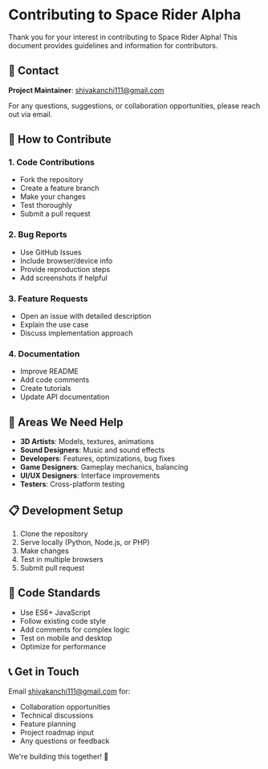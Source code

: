 # Contributing to Space Rider Alpha

Thank you for your interest in contributing to Space Rider Alpha! This document provides guidelines and information for contributors.

## 📧 Contact

**Project Maintainer**: [shivakanchi111@gmail.com](mailto:shivakanchi111@gmail.com)

For any questions, suggestions, or collaboration opportunities, please reach out via email.

## 🤝 How to Contribute

### 1. Code Contributions
- Fork the repository
- Create a feature branch
- Make your changes
- Test thoroughly
- Submit a pull request

### 2. Bug Reports
- Use GitHub Issues
- Include browser/device info
- Provide reproduction steps
- Add screenshots if helpful

### 3. Feature Requests
- Open an issue with detailed description
- Explain the use case
- Discuss implementation approach

### 4. Documentation
- Improve README
- Add code comments
- Create tutorials
- Update API documentation

## 🎯 Areas We Need Help

- **3D Artists**: Models, textures, animations
- **Sound Designers**: Music and sound effects  
- **Developers**: Features, optimizations, bug fixes
- **Game Designers**: Gameplay mechanics, balancing
- **UI/UX Designers**: Interface improvements
- **Testers**: Cross-platform testing

## 📋 Development Setup

1. Clone the repository
2. Serve locally (Python, Node.js, or PHP)
3. Make changes
4. Test in multiple browsers
5. Submit pull request

## 🔧 Code Standards

- Use ES6+ JavaScript
- Follow existing code style
- Add comments for complex logic
- Test on mobile and desktop
- Optimize for performance

## 📞 Get in Touch

Email [shivakanchi111@gmail.com](mailto:shivakanchi111@gmail.com) for:
- Collaboration opportunities
- Technical discussions
- Feature planning
- Project roadmap input
- Any questions or feedback

We're building this together! 🚀